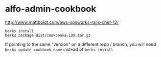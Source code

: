 # alfo-admin-cookbook

http://www.mattboldt.com/aws-opsworks-rails-chef-12/


```
berks install
berks package dist/cookbooks.IDX.tar.gz
```

If pointing to the same "version" on a different repo / branch, you will need 
`berks update cookbook_name` instead of `berks install`
